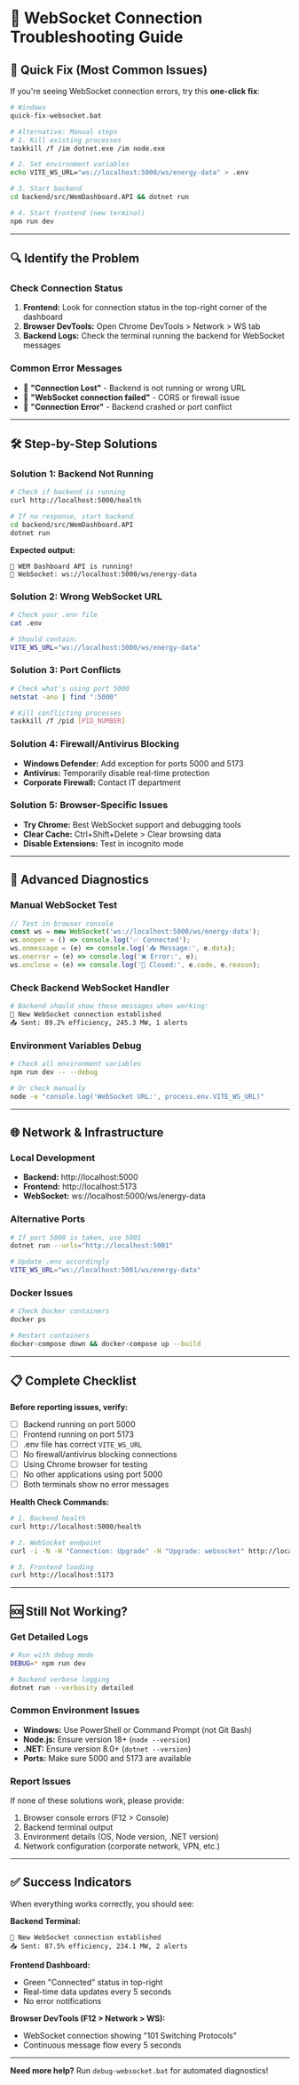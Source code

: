 # 🔧 WebSocket Connection Troubleshooting Guide

## 🚨 **Quick Fix (Most Common Issues)**

If you're seeing WebSocket connection errors, try this **one-click fix**:

```bash
# Windows
quick-fix-websocket.bat

# Alternative: Manual steps
# 1. Kill existing processes
taskkill /f /im dotnet.exe /im node.exe

# 2. Set environment variables
echo VITE_WS_URL="ws://localhost:5000/ws/energy-data" > .env

# 3. Start backend
cd backend/src/WemDashboard.API && dotnet run

# 4. Start frontend (new terminal)
npm run dev
```

---

## 🔍 **Identify the Problem**

### **Check Connection Status**
1. **Frontend:** Look for connection status in the top-right corner of the dashboard
2. **Browser DevTools:** Open Chrome DevTools > Network > WS tab
3. **Backend Logs:** Check the terminal running the backend for WebSocket messages

### **Common Error Messages**
- 🔴 **"Connection Lost"** - Backend is not running or wrong URL
- 🔴 **"WebSocket connection failed"** - CORS or firewall issue
- 🔴 **"Connection Error"** - Backend crashed or port conflict

---

## 🛠️ **Step-by-Step Solutions**

### **Solution 1: Backend Not Running**
```bash
# Check if backend is running
curl http://localhost:5000/health

# If no response, start backend
cd backend/src/WemDashboard.API
dotnet run
```

**Expected output:**
```
🚀 WEM Dashboard API is running!
🔄 WebSocket: ws://localhost:5000/ws/energy-data
```

### **Solution 2: Wrong WebSocket URL**
```bash
# Check your .env file
cat .env

# Should contain:
VITE_WS_URL="ws://localhost:5000/ws/energy-data"
```

### **Solution 3: Port Conflicts**
```bash
# Check what's using port 5000
netstat -ano | find ":5000"

# Kill conflicting processes
taskkill /f /pid [PID_NUMBER]
```

### **Solution 4: Firewall/Antivirus Blocking**
- **Windows Defender:** Add exception for ports 5000 and 5173
- **Antivirus:** Temporarily disable real-time protection
- **Corporate Firewall:** Contact IT department

### **Solution 5: Browser-Specific Issues**
- **Try Chrome:** Best WebSocket support and debugging tools
- **Clear Cache:** Ctrl+Shift+Delete > Clear browsing data
- **Disable Extensions:** Test in incognito mode

---

## 🔧 **Advanced Diagnostics**

### **Manual WebSocket Test**
```javascript
// Test in browser console
const ws = new WebSocket('ws://localhost:5000/ws/energy-data');
ws.onopen = () => console.log('✅ Connected');
ws.onmessage = (e) => console.log('📥 Message:', e.data);
ws.onerror = (e) => console.log('❌ Error:', e);
ws.onclose = (e) => console.log('🔌 Closed:', e.code, e.reason);
```

### **Check Backend WebSocket Handler**
```bash
# Backend should show these messages when working:
🔌 New WebSocket connection established
📤 Sent: 89.2% efficiency, 245.3 MW, 1 alerts
```

### **Environment Variables Debug**
```bash
# Check all environment variables
npm run dev -- --debug

# Or check manually
node -e "console.log('WebSocket URL:', process.env.VITE_WS_URL)"
```

---

## 🌐 **Network & Infrastructure**

### **Local Development**
- **Backend:** http://localhost:5000
- **Frontend:** http://localhost:5173  
- **WebSocket:** ws://localhost:5000/ws/energy-data

### **Alternative Ports**
```bash
# If port 5000 is taken, use 5001
dotnet run --urls="http://localhost:5001"

# Update .env accordingly
VITE_WS_URL="ws://localhost:5001/ws/energy-data"
```

### **Docker Issues**
```bash
# Check Docker containers
docker ps

# Restart containers
docker-compose down && docker-compose up --build
```

---

## 📋 **Complete Checklist**

**Before reporting issues, verify:**

- [ ] Backend running on port 5000
- [ ] Frontend running on port 5173
- [ ] .env file has correct `VITE_WS_URL`
- [ ] No firewall/antivirus blocking connections
- [ ] Using Chrome browser for testing
- [ ] No other applications using port 5000
- [ ] Both terminals show no error messages

**Health Check Commands:**
```bash
# 1. Backend health
curl http://localhost:5000/health

# 2. WebSocket endpoint
curl -i -N -H "Connection: Upgrade" -H "Upgrade: websocket" http://localhost:5000/ws/energy-data

# 3. Frontend loading
curl http://localhost:5173
```

---

## 🆘 **Still Not Working?**

### **Get Detailed Logs**
```bash
# Run with debug mode
DEBUG=* npm run dev

# Backend verbose logging
dotnet run --verbosity detailed
```

### **Common Environment Issues**
- **Windows:** Use PowerShell or Command Prompt (not Git Bash)
- **Node.js:** Ensure version 18+ (`node --version`)
- **.NET:** Ensure version 8.0+ (`dotnet --version`)
- **Ports:** Make sure 5000 and 5173 are available

### **Report Issues**
If none of these solutions work, please provide:
1. Browser console errors (F12 > Console)
2. Backend terminal output
3. Environment details (OS, Node version, .NET version)
4. Network configuration (corporate network, VPN, etc.)

---

## ✅ **Success Indicators**

When everything works correctly, you should see:

**Backend Terminal:**
```
🔌 New WebSocket connection established
📤 Sent: 87.5% efficiency, 234.1 MW, 2 alerts
```

**Frontend Dashboard:**
- Green "Connected" status in top-right
- Real-time data updates every 5 seconds
- No error notifications

**Browser DevTools (F12 > Network > WS):**
- WebSocket connection showing "101 Switching Protocols"
- Continuous message flow every 5 seconds

---

**Need more help?** Run `debug-websocket.bat` for automated diagnostics!
